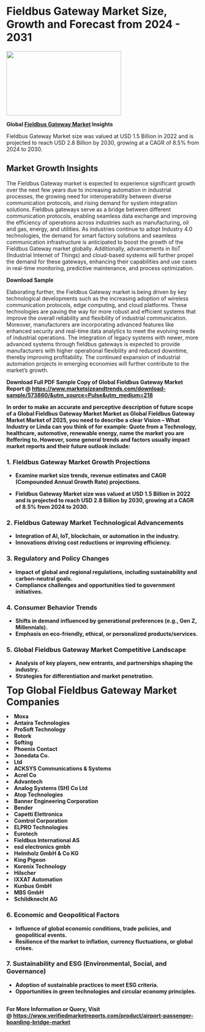 <H1>Fieldbus Gateway Market Size, Growth and Forecast from 2024 - 2031</H1><img class="aligncenter size-medium wp-image-584254" src="https://thirdeyenews.in/wp-content/uploads/2024/09/Global-Market-Research-300x168.jpeg" alt="" width="300" height="168" /><p><strong>Global&nbsp;<a href="https://www.marketsizeandtrends.com/download-sample/573860/&amp;utm_source=Pulse&amp;utm_medium=218">Fieldbus Gateway Market</a> Insights</strong></p><p>Fieldbus Gateway Market size was valued at USD 1.5 Billion in 2022 and is projected to reach USD 2.8 Billion by 2030, growing at a CAGR of 8.5% from 2024 to 2030.</p><p><h2>Market Growth Insights</h2> <p>The Fieldbus Gateway market is expected to experience significant growth over the next few years due to increasing automation in industrial processes, the growing need for interoperability between diverse communication protocols, and rising demand for system integration solutions. Fieldbus gateways serve as a bridge between different communication protocols, enabling seamless data exchange and improving the efficiency of operations across industries such as manufacturing, oil and gas, energy, and utilities. As industries continue to adopt Industry 4.0 technologies, the demand for smart factory solutions and seamless communication infrastructure is anticipated to boost the growth of the Fieldbus Gateway market globally. Additionally, advancements in IIoT (Industrial Internet of Things) and cloud-based systems will further propel the demand for these gateways, enhancing their capabilities and use cases in real-time monitoring, predictive maintenance, and process optimization.</p> <p><strong>Download Sample</strong></p> <p>Elaborating further, the Fieldbus Gateway market is being driven by key technological developments such as the increasing adoption of wireless communication protocols, edge computing, and cloud platforms. These technologies are paving the way for more robust and efficient systems that improve the overall reliability and flexibility of industrial communication. Moreover, manufacturers are incorporating advanced features like enhanced security and real-time data analytics to meet the evolving needs of industrial operations. The integration of legacy systems with newer, more advanced systems through fieldbus gateways is expected to provide manufacturers with higher operational flexibility and reduced downtime, thereby improving profitability. The continued expansion of industrial automation projects in emerging economies will further contribute to the market’s growth. <p><strong></p><p><span class=""><strong>Download Full PDF Sample Copy of Global Fieldbus Gateway Market Report</strong> @ <a href="https://www.marketsizeandtrends.com/download-sample/573860/&amp;utm_source=Pulse&amp;utm_medium=218" target="_blank">https://www.marketsizeandtrends.com/download-sample/573860/&amp;utm_source=Pulse&amp;utm_medium=218</a></span></p><p>In order to make an accurate and perceptive description of future scope of a Global&nbsp;Fieldbus Gateway Market Market as Global&nbsp;Fieldbus Gateway Market Market of 2025, you need to describe a clear Vision &ndash; What Industry or Linda can you think of for example: Quote from a Technology, healthcare, automotive, renewable energy, name the market you are Reffering to. However, some general trends and factors usually impact market reports and their future outlook include:</p><h3>1.&nbsp;<strong>Fieldbus Gateway Market Growth Projections</strong></h3><ul><li>Examine market size trends, revenue estimates and CAGR (Compounded Annual Growth Rate) projections.</li><li><p>Fieldbus Gateway Market size was valued at USD 1.5 Billion in 2022 and is projected to reach USD 2.8 Billion by 2030, growing at a CAGR of 8.5% from 2024 to 2030.</p></li></ul><h3>2.&nbsp;<strong>Fieldbus Gateway Market Technological Advancements</strong></h3><ul><li>Integration of AI, IoT, blockchain, or automation in the industry.</li><li>Innovations driving cost reductions or improving efficiency.</li></ul><h3>3.&nbsp;<strong>Regulatory and Policy Changes</strong></h3><ul><li>Impact of global and regional regulations, including sustainability and carbon-neutral goals.</li><li>Compliance challenges and opportunities tied to government initiatives.</li></ul><h3>4.&nbsp;<strong>Consumer Behavior Trends</strong></h3><ul><li>Shifts in demand influenced by generational preferences (e.g., Gen Z, Millennials).</li><li>Emphasis on eco-friendly, ethical, or personalized products/services.</li></ul><h3>5.&nbsp;<strong>Global Fieldbus Gateway Market Competitive Landscape</strong></h3><ul><li>Analysis of key players, new entrants, and partnerships shaping the industry.</li><li>Strategies for differentiation and market penetration.</li></ul><p data-pm-slice="1 1 []"><span style="color: inherit; font-family: inherit; font-size: 25px;">Top Global Fieldbus Gateway Market Companies</span></p><div class="" data-test-id=""><p><li>Moxa</li><li> Antaira Technologies</li><li> ProSoft Technology</li><li> Rotork</li><li> Softing</li><li> Phoenix Contact</li><li> 3onedata Co.</li><li>Ltd</li><li> ACKSYS Communications & Systems</li><li> Acrel Co</li><li> Advantech</li><li> Analog Systems (SH) Co Ltd</li><li> Atop Technologies</li><li> Banner Engineering Corporation</li><li> Bender</li><li> Capetti Elettronica</li><li> Comtrol Corporation</li><li> ELPRO Technologies</li><li> Eurotech</li><li> Fieldbus International AS</li><li> esd electronics gmbh</li><li> Helmholz GmbH & Co KG</li><li> King Pigeon</li><li> Korenix Technology</li><li> Hilscher</li><li> IXXAT Automation</li><li> Kunbus GmbH</li><li> MBS GmbH</li><li> Schildknecht AG</li></p></div><h3>6.&nbsp;<strong>Economic and Geopolitical Factors</strong></h3><ul><li>Influence of global economic conditions, trade policies, and geopolitical events.</li><li>Resilience of the market to inflation, currency fluctuations, or global crises.</li></ul><h3>7.&nbsp;<strong>Sustainability and ESG (Environmental, Social, and Governance)</strong></h3><ul><li>Adoption of sustainable practices to meet ESG criteria.</li><li>Opportunities in green technologies and circular economy principles.</li></ul><h2><strong style="font-size: 14px;">For More Information or Query, Visit @&nbsp;</strong><a style="background-color: #ffffff; font-size: 14px;" href="https://www.marketsizeandtrends.com/report/fieldbus-gateway-market/" target="_blank">https://www.verifiedmarketreports.com/product/airport-passenger-boarding-bridge-market</a></h2>
